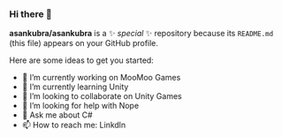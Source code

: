 ### Hi there 👋


**asankubra/asankubra** is a ✨ _special_ ✨ repository because its `README.md` (this file) appears on your GitHub profile.

Here are some ideas to get you started:

- 🔭 I’m currently working on MooMoo Games
- 🌱 I’m currently learning Unity
- 👯 I’m looking to collaborate on Unity Games
- 🤔 I’m looking for help with Nope
- 💬 Ask me about C#
- 📫 How to reach me: Linkdln


